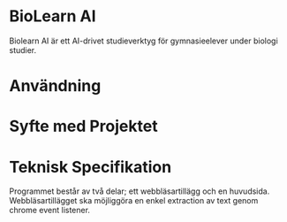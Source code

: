 # BioLearn AI
Biolearn AI är ett AI-drivet studieverktyg för gymnasieelever under biologi studier.

# Användning


# Syfte med Projektet

# Teknisk Specifikation
Programmet består av två delar; ett webbläsartillägg och en huvudsida. Webbläsartillägget ska möjliggöra en enkel extraction av text genom chrome event listener. 
